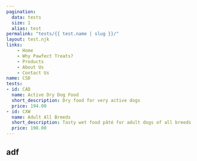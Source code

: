 ```yaml
---
pagination:
  data: tests
  size: 1
  alias: test
permalink: "tests/{{ test.name | slug }}/"
layout: test.njk
links:
    - Home
    - Why Pawfect Treats?
    - Products
    - About Us
    - Contact Us
name: CSD
tests:
- id: CAD
  name: Active Dry Dog Food
  short_description: Dry food for very active dogs
  price: 194.00
- id: CXW
  name: Adult All Breeds
  short_description: Tasty wet food pâté for adult dogs of all breeds
  price: 198.00
---
```

## adf